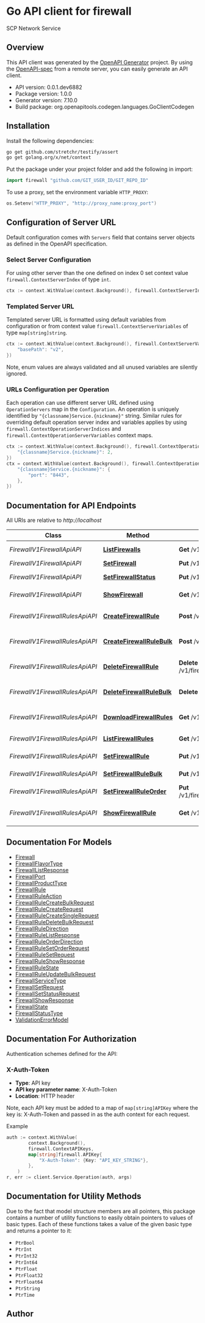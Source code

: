 # Go API client for firewall

SCP Network Service

## Overview
This API client was generated by the [OpenAPI Generator](https://openapi-generator.tech) project.  By using the [OpenAPI-spec](https://www.openapis.org/) from a remote server, you can easily generate an API client.

- API version: 0.0.1.dev6882
- Package version: 1.0.0
- Generator version: 7.10.0
- Build package: org.openapitools.codegen.languages.GoClientCodegen

## Installation

Install the following dependencies:

```sh
go get github.com/stretchr/testify/assert
go get golang.org/x/net/context
```

Put the package under your project folder and add the following in import:

```go
import firewall "github.com/GIT_USER_ID/GIT_REPO_ID"
```

To use a proxy, set the environment variable `HTTP_PROXY`:

```go
os.Setenv("HTTP_PROXY", "http://proxy_name:proxy_port")
```

## Configuration of Server URL

Default configuration comes with `Servers` field that contains server objects as defined in the OpenAPI specification.

### Select Server Configuration

For using other server than the one defined on index 0 set context value `firewall.ContextServerIndex` of type `int`.

```go
ctx := context.WithValue(context.Background(), firewall.ContextServerIndex, 1)
```

### Templated Server URL

Templated server URL is formatted using default variables from configuration or from context value `firewall.ContextServerVariables` of type `map[string]string`.

```go
ctx := context.WithValue(context.Background(), firewall.ContextServerVariables, map[string]string{
	"basePath": "v2",
})
```

Note, enum values are always validated and all unused variables are silently ignored.

### URLs Configuration per Operation

Each operation can use different server URL defined using `OperationServers` map in the `Configuration`.
An operation is uniquely identified by `"{classname}Service.{nickname}"` string.
Similar rules for overriding default operation server index and variables applies by using `firewall.ContextOperationServerIndices` and `firewall.ContextOperationServerVariables` context maps.

```go
ctx := context.WithValue(context.Background(), firewall.ContextOperationServerIndices, map[string]int{
	"{classname}Service.{nickname}": 2,
})
ctx = context.WithValue(context.Background(), firewall.ContextOperationServerVariables, map[string]map[string]string{
	"{classname}Service.{nickname}": {
		"port": "8443",
	},
})
```

## Documentation for API Endpoints

All URIs are relative to *http://localhost*

Class | Method | HTTP request | Description
------------ | ------------- | ------------- | -------------
*FirewallV1FirewallApiAPI* | [**ListFirewalls**](docs/FirewallV1FirewallApiAPI.md#listfirewalls) | **Get** /v1/firewalls | List Firewalls
*FirewallV1FirewallApiAPI* | [**SetFirewall**](docs/FirewallV1FirewallApiAPI.md#setfirewall) | **Put** /v1/firewalls/{firewall_id} | Set Firewall
*FirewallV1FirewallApiAPI* | [**SetFirewallStatus**](docs/FirewallV1FirewallApiAPI.md#setfirewallstatus) | **Put** /v1/firewalls/{firewall_id}/status | Set Firewall Status.
*FirewallV1FirewallApiAPI* | [**ShowFirewall**](docs/FirewallV1FirewallApiAPI.md#showfirewall) | **Get** /v1/firewalls/{firewall_id} | Show Firewall
*FirewallV1FirewallRulesApiAPI* | [**CreateFirewallRule**](docs/FirewallV1FirewallRulesApiAPI.md#createfirewallrule) | **Post** /v1/firewalls/rules | Create Firewall Rule
*FirewallV1FirewallRulesApiAPI* | [**CreateFirewallRuleBulk**](docs/FirewallV1FirewallRulesApiAPI.md#createfirewallrulebulk) | **Post** /v1/firewalls/rules/bulk | Create Firewall Rule Bulk
*FirewallV1FirewallRulesApiAPI* | [**DeleteFirewallRule**](docs/FirewallV1FirewallRulesApiAPI.md#deletefirewallrule) | **Delete** /v1/firewalls/rules/{firewall_rule_id} | Delete Firewall Rule
*FirewallV1FirewallRulesApiAPI* | [**DeleteFirewallRuleBulk**](docs/FirewallV1FirewallRulesApiAPI.md#deletefirewallrulebulk) | **Delete** /v1/firewalls/rules/bulk | Delete Firewall Rule Bulk
*FirewallV1FirewallRulesApiAPI* | [**DownloadFirewallRules**](docs/FirewallV1FirewallRulesApiAPI.md#downloadfirewallrules) | **Get** /v1/firewalls/rules/downloads | Download Firewall Rules
*FirewallV1FirewallRulesApiAPI* | [**ListFirewallRules**](docs/FirewallV1FirewallRulesApiAPI.md#listfirewallrules) | **Get** /v1/firewalls/rules | List Firewall Rules
*FirewallV1FirewallRulesApiAPI* | [**SetFirewallRule**](docs/FirewallV1FirewallRulesApiAPI.md#setfirewallrule) | **Put** /v1/firewalls/rules/{firewall_rule_id} | Set Firewall Rule
*FirewallV1FirewallRulesApiAPI* | [**SetFirewallRuleBulk**](docs/FirewallV1FirewallRulesApiAPI.md#setfirewallrulebulk) | **Put** /v1/firewalls/rules/bulk | Set Firewall Rule Bulk
*FirewallV1FirewallRulesApiAPI* | [**SetFirewallRuleOrder**](docs/FirewallV1FirewallRulesApiAPI.md#setfirewallruleorder) | **Put** /v1/firewalls/rules/{firewall_rule_id}/order | Set Firewall Rule Order
*FirewallV1FirewallRulesApiAPI* | [**ShowFirewallRule**](docs/FirewallV1FirewallRulesApiAPI.md#showfirewallrule) | **Get** /v1/firewalls/rules/{firewall_rule_id} | Show Firewall Rule


## Documentation For Models

 - [Firewall](docs/Firewall.md)
 - [FirewallFlavorType](docs/FirewallFlavorType.md)
 - [FirewallListResponse](docs/FirewallListResponse.md)
 - [FirewallPort](docs/FirewallPort.md)
 - [FirewallProductType](docs/FirewallProductType.md)
 - [FirewallRule](docs/FirewallRule.md)
 - [FirewallRuleAction](docs/FirewallRuleAction.md)
 - [FirewallRuleCreateBulkRequest](docs/FirewallRuleCreateBulkRequest.md)
 - [FirewallRuleCreateRequest](docs/FirewallRuleCreateRequest.md)
 - [FirewallRuleCreateSingleRequest](docs/FirewallRuleCreateSingleRequest.md)
 - [FirewallRuleDeleteBulkRequest](docs/FirewallRuleDeleteBulkRequest.md)
 - [FirewallRuleDirection](docs/FirewallRuleDirection.md)
 - [FirewallRuleListResponse](docs/FirewallRuleListResponse.md)
 - [FirewallRuleOrderDirection](docs/FirewallRuleOrderDirection.md)
 - [FirewallRuleSetOrderRequest](docs/FirewallRuleSetOrderRequest.md)
 - [FirewallRuleSetRequest](docs/FirewallRuleSetRequest.md)
 - [FirewallRuleShowResponse](docs/FirewallRuleShowResponse.md)
 - [FirewallRuleState](docs/FirewallRuleState.md)
 - [FirewallRuleUpdateBulkRequest](docs/FirewallRuleUpdateBulkRequest.md)
 - [FirewallServiceType](docs/FirewallServiceType.md)
 - [FirewallSetRequest](docs/FirewallSetRequest.md)
 - [FirewallSetStatusRequest](docs/FirewallSetStatusRequest.md)
 - [FirewallShowResponse](docs/FirewallShowResponse.md)
 - [FirewallState](docs/FirewallState.md)
 - [FirewallStatusType](docs/FirewallStatusType.md)
 - [ValidationErrorModel](docs/ValidationErrorModel.md)


## Documentation For Authorization


Authentication schemes defined for the API:
### X-Auth-Token

- **Type**: API key
- **API key parameter name**: X-Auth-Token
- **Location**: HTTP header

Note, each API key must be added to a map of `map[string]APIKey` where the key is: X-Auth-Token and passed in as the auth context for each request.

Example

```go
auth := context.WithValue(
		context.Background(),
		firewall.ContextAPIKeys,
		map[string]firewall.APIKey{
			"X-Auth-Token": {Key: "API_KEY_STRING"},
		},
	)
r, err := client.Service.Operation(auth, args)
```


## Documentation for Utility Methods

Due to the fact that model structure members are all pointers, this package contains
a number of utility functions to easily obtain pointers to values of basic types.
Each of these functions takes a value of the given basic type and returns a pointer to it:

* `PtrBool`
* `PtrInt`
* `PtrInt32`
* `PtrInt64`
* `PtrFloat`
* `PtrFloat32`
* `PtrFloat64`
* `PtrString`
* `PtrTime`

## Author



